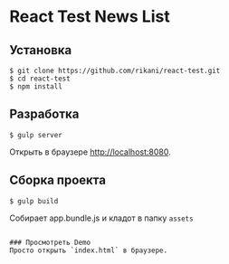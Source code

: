 React Test News List
=========================

## Установка
```
$ git clone https://github.com/rikani/react-test.git
$ cd react-test
$ npm install
```

## Разработка
```
$ gulp server
```

Открыть в браузере [http://localhost:8080](http://localhost:8080).

## Сборка проекта
```
$ gulp build
```
Собирает app.bundle.js и кладот в папку `assets`
```

### Просмотреть Demo
Просто открыть `index.html` в браузере.
